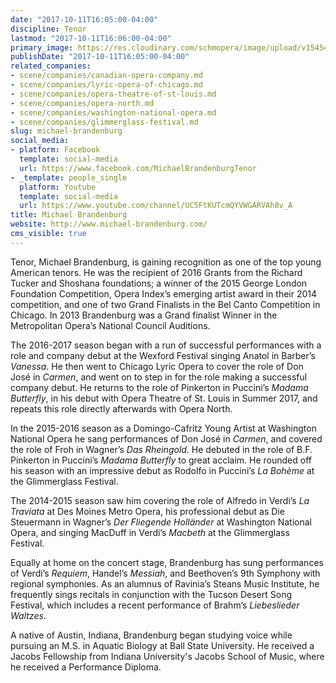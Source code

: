 ```yaml
---
date: "2017-10-11T16:05:00-04:00"
discipline: Tenor
lastmod: "2017-10-11T16:06:00-04:00"
primary_image: https://res.cloudinary.com/schmopera/image/upload/v1545409169/media/webhook-uploads/1507752277227/10849721_10102349039198618_4784751503460562008_n.jpg.jpg
publishDate: "2017-10-11T16:05:00-04:00"
related_companies:
- scene/companies/canadian-opera-company.md
- scene/companies/lyric-opera-of-chicago.md
- scene/companies/opera-theatre-of-st-louis.md
- scene/companies/opera-north.md
- scene/companies/washington-national-opera.md
- scene/companies/glimmerglass-festival.md
slug: michael-brandenburg
social_media:
- platform: Facebook
  template: social-media
  url: https://www.facebook.com/MichaelBrandenburgTenor
- _template: people_single
  platform: Youtube
  template: social-media
  url: https://www.youtube.com/channel/UC5FtKUTcmQYVWGARVAh8v_A
title: Michael Brandenburg
website: http://www.michael-brandenburg.com/
cms_visible: true
---
```


Tenor, Michael Brandenburg, is gaining recognition as one of the top young American tenors. He was the recipient of 2016 Grants from the Richard Tucker and Shoshana foundations; a winner of the 2015 George London Foundation Competition, Opera Index’s emerging artist award in their 2014 competition, and one of two Grand Finalists in the Bel Canto Competition in Chicago. In 2013 Brandenburg was a Grand finalist Winner in the Metropolitan Opera’s National Council Auditions.
 
The 2016-2017 season began with a run of successful performances with a role and company debut at the Wexford Festival singing Anatol in Barber’s *Vanessa*. He then went to Chicago Lyric Opera to cover the role of Don José in *Carmen*, and went on to step in for the role making a successful company debut.  He returns to the role of Pinkerton in Puccini’s *Madama Butterfly*, in his debut with Opera Theatre of St. Louis in Summer 2017, and repeats this role directly afterwards with Opera North.
 
In the 2015-2016 season as a Domingo-Cafritz Young Artist at Washington National Opera he sang performances of Don José in *Carmen*, and covered the role of Froh in Wagner’s *Das Rheingold*. He debuted in the role of B.F. Pinkerton in Puccini’s *Madama Butterfly* to great acclaim. He rounded off his season with an impressive debut as Rodolfo in Puccini’s *La Bohème* at the Glimmerglass Festival.
 
The 2014-2015 season saw him covering the role of Alfredo in Verdi’s *La Traviata* at Des Moines Metro Opera, his professional debut as Die Steuermann in Wagner’s *Der Fliegende Holländer* at Washington National Opera, and singing MacDuff in Verdi’s *Macbeth* at the Glimmerglass Festival.
 
Equally at home on the concert stage, Brandenburg has sung performances of Verdi’s *Requiem*, Handel’s *Messiah*, and Beethoven’s 9th Symphony with regional symphonies.  As an alumnus of Ravinia’s Steans Music Institute, he frequently sings recitals in conjunction with the Tucson Desert Song Festival, which includes a recent performance of Brahm’s *Liebeslieder Waltzes*.
 
A native of Austin, Indiana, Brandenburg began studying voice while pursuing an M.S. in Aquatic Biology at Ball State University.  He received a Jacobs Fellowship from Indiana University's Jacobs School of Music, where he received a Performance Diploma.
